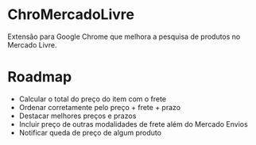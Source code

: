 # ChroMercadoLivre
Extensão para Google Chrome que melhora a pesquisa de produtos no Mercado Livre.

# Roadmap

- Calcular o total do preço do item com o frete
- Ordenar corretamente pelo preço + frete + prazo
- Destacar melhores preços e prazos
- Incluir preço de outras modalidades de frete além do Mercado Envios
- Notificar queda de preço de algum produto
